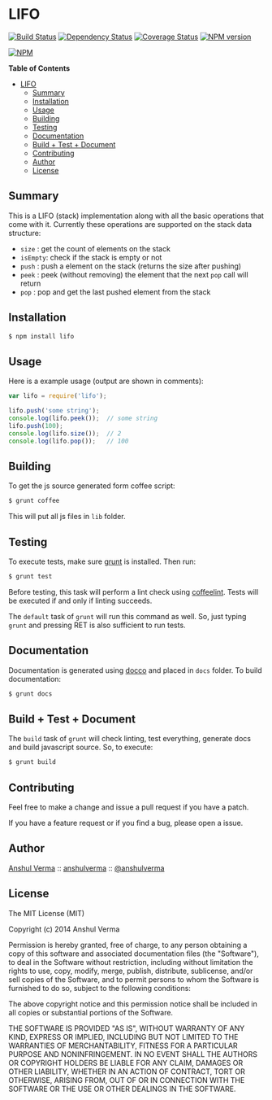 LIFO
==================

[![Build Status](https://travis-ci.org/anshulverma/lifo.svg?branch=master)](https://travis-ci.org/anshulverma/lifo)
[![Dependency Status](https://gemnasium.com/anshulverma/lifo.svg)](https://gemnasium.com/anshulverma/lifo)
[![Coverage Status](https://img.shields.io/coveralls/anshulverma/lifo.svg)](https://coveralls.io/r/anshulverma/lifo?branch=master)
[![NPM version](https://badge.fury.io/js/lifo.svg)](http://badge.fury.io/js/lifo)

[![NPM](https://nodei.co/npm/lifo.png?stars=true&downloads=true)](https://nodei.co/npm/lifo/)

<!-- markdown-toc start - Don't edit this section. Run M-x markdown-toc/generate-toc again -->
**Table of Contents**

- [LIFO](#lifo)
    - [Summary](#summary)
    - [Installation](#installation)
    - [Usage](#usage)
    - [Building](#building)
    - [Testing](#testing)
    - [Documentation](#documentation)
    - [Build + Test + Document](#build--test--document)
    - [Contributing](#contributing)
    - [Author](#author)
    - [License](#license)

<!-- markdown-toc end -->

## Summary

This is a LIFO (stack) implementation along with all the basic operations that come with
it. Currently these operations are supported on the stack data structure:

+ `size`   : get the count of elements on the stack
+ `isEmpty`: check if the stack is empty or not
+ `push`   : push a element on the stack (returns the size after pushing)
+ `peek`   : peek (without removing) the element that the next `pop` call will return
+ `pop`    : pop and get the last pushed element from the stack

## Installation

``` bash
$ npm install lifo
```

## Usage

Here is a example usage (output are shown in comments):

``` js
var lifo = require('lifo');

lifo.push('some string');
console.log(lifo.peek());  // some string
lifo.push(100);
console.log(lifo.size());  // 2
console.log(lifo.pop());   // 100
```

## Building

To get the js source generated form coffee script:

``` bash
$ grunt coffee
```

This will put all js files in `lib` folder.

## Testing

To execute tests, make sure
[grunt](https://github.com/gruntjs/grunt-cli) is installed. Then run:

``` bash
$ grunt test
```

Before testing, this task will perform a lint check using
[coffeelint](http://www.coffeelint.org/).  Tests will be executed if and
only if linting succeeds.

The `default` task of `grunt` will run this command as well. So, just
typing `grunt` and pressing RET is also sufficient to run tests.

## Documentation

Documentation is generated using
[docco](https://github.com/jashkenas/docco) and placed in `docs`
folder. To build documentation:

``` bash
$ grunt docs
```

## Build + Test + Document

The `build` task of `grunt` will check linting, test everything,
generate docs and build javascript source. So, to execute:

``` bash
$ grunt build
```

## Contributing

Feel free to make a change and issue a pull request if you have a patch.

If you have a feature request or if you find a bug, please open a issue.

## Author

[Anshul Verma](http://anshulverma.github.io/) ::
[anshulverma](https://github.com/anshulverma) ::
[@anshulverma](http://twitter.com/anshulverma)

## License

The MIT License (MIT)

Copyright (c) 2014 Anshul Verma

Permission is hereby granted, free of charge, to any person obtaining a
copy of this software and associated documentation files (the
"Software"), to deal in the Software without restriction, including
without limitation the rights to use, copy, modify, merge, publish,
distribute, sublicense, and/or sell copies of the Software, and to
permit persons to whom the Software is furnished to do so, subject to
the following conditions:

The above copyright notice and this permission notice shall be included
in all copies or substantial portions of the Software.

THE SOFTWARE IS PROVIDED "AS IS", WITHOUT WARRANTY OF ANY KIND, EXPRESS
OR IMPLIED, INCLUDING BUT NOT LIMITED TO THE WARRANTIES OF
MERCHANTABILITY, FITNESS FOR A PARTICULAR PURPOSE AND
NONINFRINGEMENT. IN NO EVENT SHALL THE AUTHORS OR COPYRIGHT HOLDERS BE
LIABLE FOR ANY CLAIM, DAMAGES OR OTHER LIABILITY, WHETHER IN AN ACTION
OF CONTRACT, TORT OR OTHERWISE, ARISING FROM, OUT OF OR IN CONNECTION
WITH THE SOFTWARE OR THE USE OR OTHER DEALINGS IN THE SOFTWARE.
